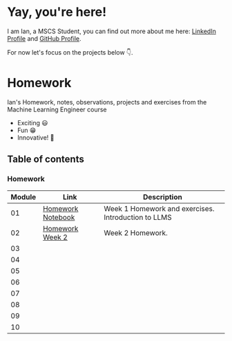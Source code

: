 # Yay, you're here!

I am Ian, a MSCS Student, you can find out more about me here: [LinkedIn Profile](https://linkedin.com/in/ianktoo) and [GitHub Profile](https://github.com/ianktoo). 

For now let's focus on the projects below 👇.

# Homework

Ian's Homework, notes, observations, projects and exercises from the Machine Learning Engineer course

- Exciting 😃
- Fun 😁
- Innovative! 🤯

## Table of contents
### Homework

| Module | Link | Description |
|---|----|---|
| 01 | [Homework Notebook](./homework/Module_1/README.md) | Week 1 Homework and exercises. Introduction to LLMS |
| 02 | [Homework Week 2](./homework/Module_2/README.md) | Week 2 Homework. |
| 03 | | |
| 04 | | |
| 05 | | |
| 06 | | |
| 07 | | |
| 08 | | |
| 09 | | |
| 10 | | |
